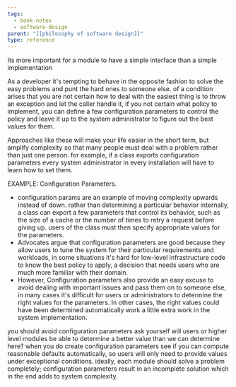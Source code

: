 ```yaml
---
tags:
  - book-notes
  - software-design
parent: "[[philosophy of software design]]"
type: reference
---
```

Its more important for a module to have a simple interface than a simple implementation

As a developer it's tempting to behave in the opposite fashion to solve the easy problems and punt the hard ones to someone else. of a condition arises that you are not certain how to deal with the easiest thing is to throw an exception and let the caller handle it, if you not certain what policy to implement, you can define a few configuration parameters to control the policy and leave it up to the system administrator to figure out the best values for them.

Approaches like these will make your life easier in the short term, but amplify complexity so that many people must deal with a problem rather than just one person. for example, if a class exports configuration parameters every system administrator in every installation will have to learn how to set them.

EXAMPLE: Configuration Parameters.
- configuration params are an example of moving complexity upwards instead of down. rather than determining a particular behavior internally, a class can export a few parameters that control its behavior, such as the size of a cache or the number of times to retry a request before giving up. users of the class must then specify appropriate values for the parameters.
- Advocates argue that configuration parameters are good because they allow users to tune the system for their particular requirements and workloads, in some situations it's hard for low-level infrastructure code to know the best policy to apply, a decision that needs users who are much more familiar with their domain.
- However, Configuration parameters also provide an easy excuse to avoid dealing with important issues and pass them on to someone else, in many cases it's difficult for users or administrators to determine the right values for the parameters. In other cases, the right values could have been determined automatically work a little extra work in the system implementation.

you should avoid configuration parameters ask yourself will users or higher level modules be able to determine a better value than we can determine here? when you do create configuration parameters see if you can compute reasonable defaults automatically, so users will only need to provide values under exceptional conditions. ideally, each module should solve a problem completely; configuration parameters result in an incomplete solution which in the end adds to system complexity.
